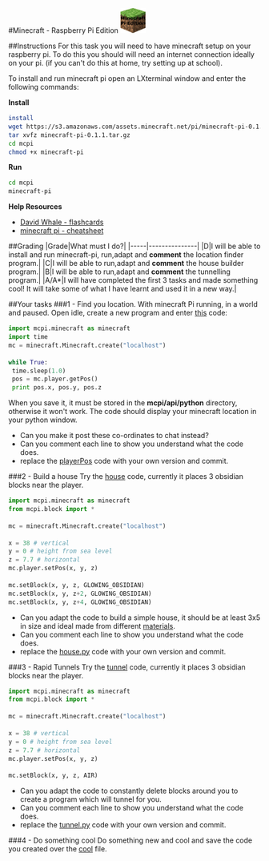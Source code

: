 #Minecraft - Raspberry Pi Edition <img src="../../Resources/mc.png" width=50px alt="minecraft">


##Instructions
For this task you will need to have minecraft setup on your raspberry pi. To do this you should will need an internet connection ideally on your pi. (if you can't do this at home, try setting up at school).

To install and run minecraft pi open an LXterminal window and enter the following commands:

**Install**
```bash
install
wget https://s3.amazonaws.com/assets.minecraft.net/pi/minecraft-pi-0.1.1.tar.gz
tar xvfz minecraft-pi-0.1.1.tar.gz
cd mcpi
chmod +x minecraft-pi
```

**Run**
```bash
cd mcpi
minecraft-pi
```

**Help Resources**
- [David  Whale - flashcards](http://blog.whaleygeek.co.uk/wp-content/uploads/2013/06/minecraftPi-flashcards.pdf)
- [minecraft pi - cheatsheet](http://arghbox.files.wordpress.com/2013/06/table.pdf)


##Grading
|Grade|What must I do?|
|-----|---------------|
|D|I will be able to install and run minecraft-pi, run,adapt and **comment** the location finder program.|
|C|I will be able to run,adapt and **comment** the house builder program.|
|B|I will be able to run,adapt and **comment** the tunnelling program.|
|A/A*|I will have completed the first 3 tasks and made something cool! It will take some of what I have learnt and used it in a new way.|

##Your tasks
###1 - Find you location.
With minecraft Pi running, in a world and paused. Open idle, create a new program and enter [this](playerPos.py) code:
```python
import mcpi.minecraft as minecraft 
import time 
mc = minecraft.Minecraft.create("localhost") 
 
while True: 
 time.sleep(1.0) 
 pos = mc.player.getPos() 
 print pos.x, pos.y, pos.z
```
When you save it, it must be stored in the **mcpi/api/python** directory, otherwise it won't work. The code should display your minecraft location in your python window.

- Can you make it post these co-ordinates to chat instead?
- Can you comment each line to show you understand what the code does.
- replace the [playerPos](playerPos.py) code with your own version and commit. 

###2 - Build a house
Try the [house](house.py) code, currently it places 3 obsidian blocks near the player.

```python
import mcpi.minecraft as minecraft 
from mcpi.block import * 
 
mc = minecraft.Minecraft.create("localhost") 
 
x = 38 # vertical 
y = 0 # height from sea level 
z = 7.7 # horizontal 
mc.player.setPos(x, y, z) 
 
mc.setBlock(x, y, z, GLOWING_OBSIDIAN) 
mc.setBlock(x, y, z+2, GLOWING_OBSIDIAN) 
mc.setBlock(x, y, z+4, GLOWING_OBSIDIAN) 
```

- Can you adapt the code to build a simple house, it should be at least 3x5 in size and ideal made from different [materials](http://minecraft.gamepedia.com/Data_values_(Pocket_Edition)).
- Can you comment each line to show you understand what the code does.
- replace the [house.py](house.py) code with your own version and commit. 

###3 - Rapid Tunnels
Try the [tunnel](tunnel.py) code, currently it places 3 obsidian blocks near the player.
```python
import mcpi.minecraft as minecraft 
from mcpi.block import * 
 
mc = minecraft.Minecraft.create("localhost") 
 
x = 38 # vertical 
y = 0 # height from sea level 
z = 7.7 # horizontal 
mc.player.setPos(x, y, z) 
 
mc.setBlock(x, y, z, AIR) 

```

- Can you adapt the code to constantly delete blocks around you to create a program which will tunnel for you.
- Can you comment each line to show you understand what the code does.
- replace the [tunnel.py](tunnel.py) code with your own version and commit.

###4 - Do something cool
Do something new and cool and save the code you created over the [cool](cool.py) file.